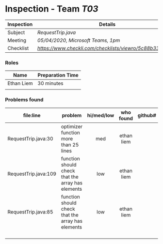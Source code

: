 # Inspection - Team *T03* 
 
| Inspection | Details |
| ----- | ----- |
| Subject | *RequestTrip.java* |
| Meeting | *05/04/2020, Microsoft Teams, 1pm* |
| Checklist | *https://www.checkli.com/checklists/viewro/5c88b33cd609e* |

### Roles

| Name | Preparation Time |
| ---- | ---- |
| Ethan Liem | 30 minutes |
|  |  |

### Problems found

| file:line | problem | hi/med/low | who found | github#  |
| --- | --- | :---: | :---: | --- |
| RequestTrip.java:30 | optimizer function more than 25 lines | med | ethan liem | |
| RequestTrip.java:109 | function should check that the array has elements | low | ethan liem | |
| RequestTrip.java:85 | function should check that the array has elements | low | ethan liem | |
|  | | | | |
|  | | | | |
|  | | | | |
|  | | | | |
